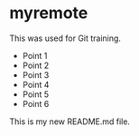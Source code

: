 # myremote

This was used for Git training.

* Point 1
* Point 2
* Point 3
* Point 4
* Point 5
* Point 6

This is my new README.md file.
